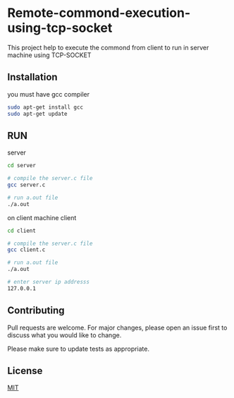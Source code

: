 # Remote-commond-execution-using-tcp-socket

This project help to execute the commond from client to run in server machine using TCP-SOCKET

## Installation

you must have gcc compiler 

```bash
sudo apt-get install gcc
sudo apt-get update
```

## RUN
server
```bash
cd server

# compile the server.c file
gcc server.c

# run a.out file
./a.out
```
 on client machine
client 
```bash
cd client

# compile the server.c file
gcc client.c

# run a.out file
./a.out

# enter server ip addresss
127.0.0.1
```

## Contributing

Pull requests are welcome. For major changes, please open an issue first
to discuss what you would like to change.

Please make sure to update tests as appropriate.


## License

[MIT](https://choosealicense.com/licenses/mit/)
